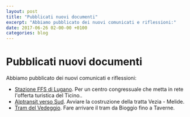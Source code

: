 ```yaml
---
layout: post
title: "Pubblicati nuovi documenti"
excerpt: "Abbiamo pubblicato dei nuovi comunicati e riflessioni:"
date: 2017-06-26 02-00-00 +0100
categories: blog
---
```


# Pubblicati nuovi documenti

Abbiamo pubblicato dei nuovi comunicati e riflessioni:

* [Stazione FFS di Lugano](/files/Consultazione-StazLug%5F20170522%5F0.pdf). Per un centro congressuale che metta in rete l'offerta turistica del Ticino..
* [Alptransit verso Sud](/files/CompletamentoAlptransitSud%5F20170524.pdf). Avviare la costruzione della tratta Vezia - Melide.
* [Tram del Vedeggio](/files/Comunicato%5Fvedeggio%5F20170616.pdf). Fare arrivare il tram da Bioggio fino a Taverne.

